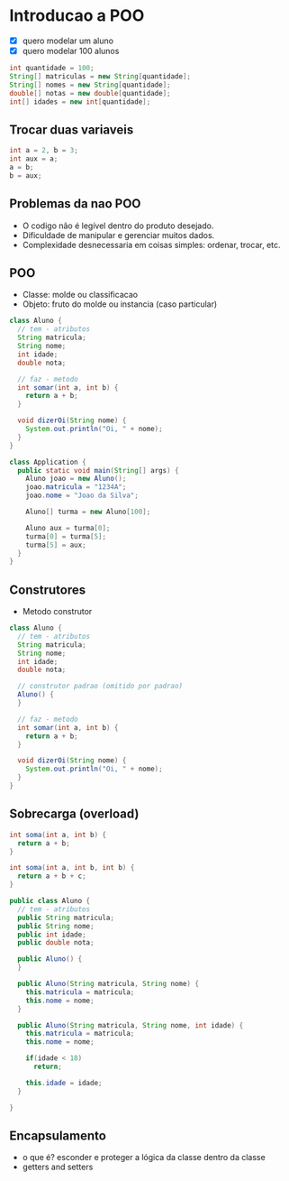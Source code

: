 # Introducao a POO

-[x] quero modelar um aluno
-[x] quero modelar 100 alunos

```java
int quantidade = 100;
String[] matriculas = new String[quantidade];
String[] nomes = new String[quantidade];
double[] notas = new double[quantidade];
int[] idades = new int[quantidade];
```

## Trocar duas variaveis

```java
int a = 2, b = 3;
int aux = a;
a = b;
b = aux;
```

## Problemas da nao POO

- O codigo não é legível dentro do produto desejado.
- Dificuldade de manipular e gerenciar muitos dados.
- Complexidade desnecessaria em coisas simples: ordenar, trocar, etc.

## POO

- Classe: molde ou classificacao
- Objeto: fruto do molde ou instancia (caso particular)

```java
class Aluno {
  // tem - atributos
  String matricula;
  String nome;
  int idade;
  double nota;

  // faz - metodo
  int somar(int a, int b) {
    return a + b;
  }

  void dizerOi(String nome) {
    System.out.println("Oi, " + nome);
  }
}
```

```java
class Application {
  public static void main(String[] args) {
    Aluno joao = new Aluno();
    joao.matricula = "1234A";
    joao.nome = "Joao da Silva";

    Aluno[] turma = new Aluno[100];

    Aluno aux = turma[0];
    turma[0] = turma[5];
    turma[5] = aux;
  }
}
```

## Construtores

- Metodo construtor

```java
class Aluno {
  // tem - atributos
  String matricula;
  String nome;
  int idade;
  double nota;

  // construtor padrao (omitido por padrao)
  Aluno() {
  }

  // faz - metodo
  int somar(int a, int b) {
    return a + b;
  }

  void dizerOi(String nome) {
    System.out.println("Oi, " + nome);
  }
}
```

## Sobrecarga (overload)

```java
int soma(int a, int b) {
  return a + b; 
}

int soma(int a, int b, int b) {
  return a + b + c;
}
```

```java
public class Aluno {
  // tem - atributos
  public String matricula;
  public String nome;
  public int idade;
  public double nota;

  public Aluno() {
  }

  public Aluno(String matricula, String nome) {
    this.matricula = matricula;
    this.nome = nome;
  }

  public Aluno(String matricula, String nome, int idade) {
    this.matricula = matricula;
    this.nome = nome;

    if(idade < 18) 
      return;

    this.idade = idade;
  }

}
```

## Encapsulamento

- o que é? esconder e proteger a lógica da classe dentro da classe
- getters and setters
